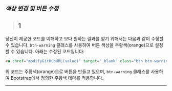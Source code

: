 # **<span style="font-size: 18px; font-style: italic;">색상 변경 및 버튼 수정</span>**

> ## 1
당신이 제공한 코드를 이해하고 보다 원하는 결과를 얻기 위해서는 다음과 같이 수정할 수 있습니다. `btn-warning` 클래스를 사용하여 버튼 색상을 주황색(orange)으로 설정할 수 있습니다. 아래는 수정된 코드입니다:

```html
<a :href="modifyGitHubURL(value)" target="_blank" class="btn btn-warning black-text rounded-pill py-1 btn-hover-effect">g</a>
```

위 코드는 주황색(orange)으로 버튼을 만들고 있으며, `btn-warning` 클래스를 사용하여 Bootstrap에서 정의한 주황색 테마를 적용합니다.
*****



